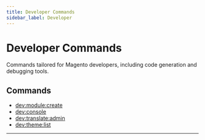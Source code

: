 ```yaml
---
title: Developer Commands
sidebar_label: Developer
---
```


# Developer Commands

Commands tailored for Magento developers, including code generation and debugging tools.

## Commands

- [dev:module:create](./dev-module-create.md)
- [dev:console](./dev-console.md)
- [dev:translate:admin](./dev-translate-admin.md)
- [dev:theme:list](./dev-theme-list.md)
---
